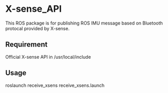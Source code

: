 # X-sense_API
This ROS package is for publishing ROS IMU message based on Bluetooth protocal provided by X-sense.

## Requirement
Official X-sense API  in /usr/local/include

## Usage
roslaunch receive_xsens receive_xsens.launch
